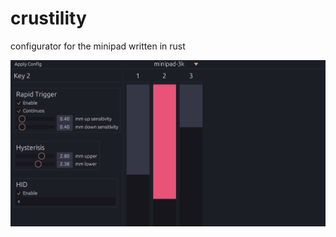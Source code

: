 # crustility
configurator for the minipad written in rust

<img src="https://raw.githubusercontent.com/vesdev/crustility/main/preview.png" />
